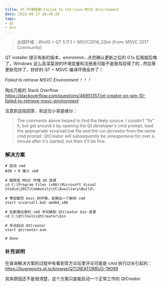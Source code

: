 ```yaml
---
title: QT-环境搭建-Failed to retrieve MSVC Environment
date: 2018-08-17 16:48:28
tags: 
- qt
- env
---
```


>出错环境：Win10 + QT 5.11.1 + MSVC2016_32bit (from: MSVC 2017 Community)

QT installer 提示有新的版本，emmmmm...点完确认更新之后的 0.1s 后我就后悔了，Windows 这么高深莫测的环境变量和注册表可能不是我驾驭得了的...然后等更新完炸了，好好的 QT + MSVC 编译环境全炸了！

<!-- more -->

*Failed to retrieve MSVC Environment！！！*

掏出万能的 Stack Overflow https://stackoverflow.com/questions/46951357/qt-creator-on-win-10-failed-to-retrieve-msvc-environment

注意到这段回答，和这位小哥是缘分：
>The comments above helped to find the likely source. I couldn't "fix" it, but get around it by opening the Qt developer's cmd prompt, load the appropriate vsvarsall.bat file and the run qtcreator from the same cmd prompt. QtCreator will subsequently be unresponsive for over a minute after it's started, but then it'll be fine.

### 解决方案
```
# 启动 cmd
WIN + R 输入 cmd

# 跳转至 MSVC 环境 XX 目录
cd C:\Program Files (x86)\Microsoft Visual Studio\2017\Community\VC\Auxiliary\Build\

# 等加载完 msvc 的环境，会弹出一个新的 cmd
start vcvarsall.bat amd64_x86

# 在新弹出来的 cmd 中切换到 QtCreator bin 目录
cd C:\Qt\Tools\QtCreator\bin

# 手动启动 QtCreator
start qtcreator.exe

# done
```

### 补充说明

在查询解决方案的过程中有看到官方论坛里评论可能是 cmd 执行过长引起的：https://bugreports.qt.io/browse/QTCREATORBUG-19099

具体原因还不是很清楚，这个方案只是能启动一个正常工作的 QtCreator

